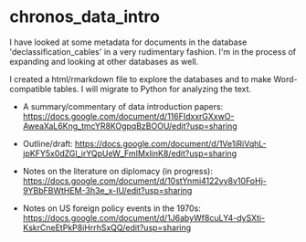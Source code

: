 # chronos_data_intro

I have looked at some metadata for documents in the database 'declassification_cables' in a very rudimentary fashion. I'm in the process of expanding and looking at other databases as well.

I created a html/rmarkdown file to explore the databases and to make Word-compatible tables. I will migrate to Python for analyzing the text. 

- A summary/commentary of data introduction papers: https://docs.google.com/document/d/116FIdxxrGXxwO-AweaXaL6Kng_tmcYR8KOgpqBzBOOU/edit?usp=sharing

- Outline/draft: https://docs.google.com/document/d/1Ve1iRiVqhL-jpKFY5x0dZGl_irYQpUeW_FmIMxlinK8/edit?usp=sharing

- Notes on the literature on diplomacy (in progress): https://docs.google.com/document/d/10stYnmi4122yy8v10FoHj-9YBbFBWtHEM-3h3e_x-IU/edit?usp=sharing

- Notes on US foreign policy events in the 1970s: https://docs.google.com/document/d/1J6abyWf8cuLY4-dySXti-KskrCneEtPkP8iHrrhSxQQ/edit?usp=sharing
